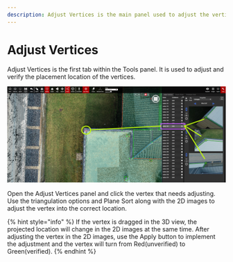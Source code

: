 ```yaml
---
description: Adjust Vertices is the main panel used to adjust the vertices.
---
```


# Adjust Vertices

Adjust Vertices is the first tab within the Tools panel. It is used to adjust and verify the placement location of the vertices.

![](../../.gitbook/assets/tool_adjust-vertices-tab_qaproject8583%20%281%29.gif)

Open the Adjust Vertices panel and click the vertex that needs adjusting. Use the triangulation options and Plane Sort along with the 2D images to adjust the vertex into the correct location. 

{% hint style="info" %}
If the vertex is dragged in the 3D view, the projected location will change in the 2D images at the same time. After adjusting the vertex in the 2D images, use the Apply button to implement the adjustment and the vertex will turn from Red\(unverified\) to Green\(verified\).
{% endhint %}

